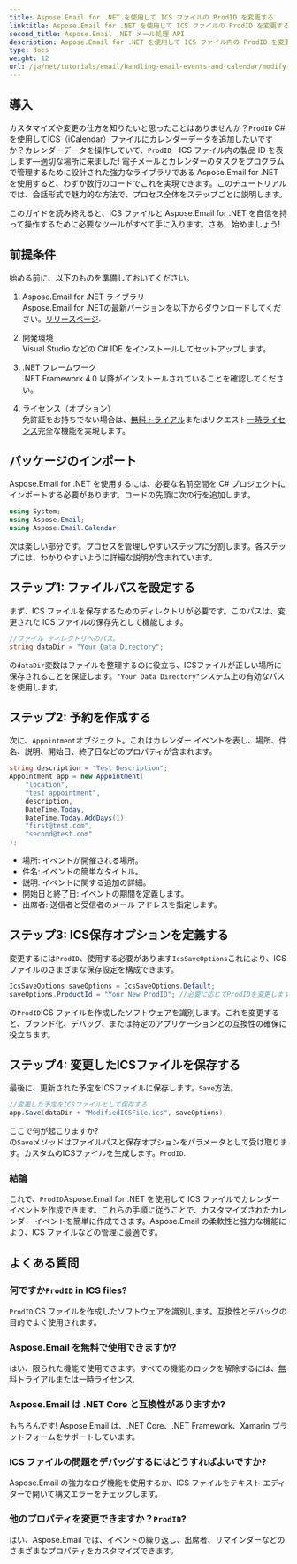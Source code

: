 ```yaml
---
title: Aspose.Email for .NET を使用して ICS ファイルの ProdID を変更する
linktitle: Aspose.Email for .NET を使用して ICS ファイルの ProdID を変更する
second_title: Aspose.Email .NET メール処理 API
description: Aspose.Email for .NET を使用して ICS ファイル内の ProdID を変更する方法を学びます。シームレスなカレンダー管理のためのコード、ヒント、FAQ を含むステップバイステップのチュートリアルです。
type: docs
weight: 12
url: /ja/net/tutorials/email/handling-email-events-and-calendar/modify-prodid-in-ics-files/
---
```

## 導入

カスタマイズや変更の仕方を知りたいと思ったことはありませんか？`ProdID` C#を使用してICS（iCalendar）ファイルにカレンダーデータを追加したいですか？カレンダーデータを操作していて、`ProdID`—ICS ファイル内の製品 ID を表します—適切な場所に来ました! 電子メールとカレンダーのタスクをプログラムで管理するために設計された強力なライブラリである Aspose.Email for .NET を使用すると、わずか数行のコードでこれを実現できます。このチュートリアルでは、会話形式で魅力的な方法で、プロセス全体をステップごとに説明します。

このガイドを読み終えると、ICS ファイルと Aspose.Email for .NET を自信を持って操作するために必要なツールがすべて手に入ります。さあ、始めましょう!

## 前提条件

始める前に、以下のものを準備しておいてください。

1. Aspose.Email for .NET ライブラリ  
    Aspose.Email for .NETの最新バージョンを以下からダウンロードしてください。[リリースページ](https://releases.aspose.com/email/net/).  

2. 開発環境  
   Visual Studio などの C# IDE をインストールしてセットアップします。

3. .NET フレームワーク  
   .NET Framework 4.0 以降がインストールされていることを確認してください。

4. ライセンス（オプション）  
   免許証をお持ちでない場合は、[無料トライアル](https://releases.aspose.com/)またはリクエスト[一時ライセンス](https://purchase.aspose.com/temporary-license/)完全な機能を実現します。

## パッケージのインポート

Aspose.Email for .NET を使用するには、必要な名前空間を C# プロジェクトにインポートする必要があります。コードの先頭に次の行を追加します。

```csharp
using System;
using Aspose.Email;
using Aspose.Email.Calendar;
```

次は楽しい部分です。プロセスを管理しやすいステップに分割します。各ステップには、わかりやすいように詳細な説明が含まれています。

## ステップ1: ファイルパスを設定する

まず、ICS ファイルを保存するためのディレクトリが必要です。このパスは、変更された ICS ファイルの保存先として機能します。

```csharp
//ファイル ディレクトリへのパス。
string dataDir = "Your Data Directory";
```
 
の`dataDir`変数はファイルを整理するのに役立ち、ICSファイルが正しい場所に保存されることを保証します。`"Your Data Directory"`システム上の有効なパスを使用します。

## ステップ2: 予約を作成する

次に、`Appointment`オブジェクト。これはカレンダー イベントを表し、場所、件名、説明、開始日、終了日などのプロパティが含まれます。

```csharp
string description = "Test Description";
Appointment app = new Appointment(
    "location", 
    "test appointment", 
    description, 
    DateTime.Today,
    DateTime.Today.AddDays(1), 
    "first@test.com", 
    "second@test.com"
);
```
 
- 場所: イベントが開催される場所。  
- 件名: イベントの簡単なタイトル。  
- 説明: イベントに関する追加の詳細。  
- 開始日と終了日: イベントの期間を定義します。  
- 出席者: 送信者と受信者のメール アドレスを指定します。

## ステップ3: ICS保存オプションを定義する

変更するには`ProdID`、使用する必要があります`IcsSaveOptions`これにより、ICS ファイルのさまざまな保存設定を構成できます。

```csharp
IcsSaveOptions saveOptions = IcsSaveOptions.Default;
saveOptions.ProductId = "Your New ProdID"; //必要に応じてProdIDを変更します
```
 
の`ProdID`ICS ファイルを作成したソフトウェアを識別します。これを変更すると、ブランド化、デバッグ、または特定のアプリケーションとの互換性の確保に役立ちます。

## ステップ4: 変更したICSファイルを保存する

最後に、更新された予定をICSファイルに保存します。`Save`方法。

```csharp
//変更した予定をICSファイルとして保存する
app.Save(dataDir + "ModifiedICSFile.ics", saveOptions);
```

ここで何が起こりますか?  
の`Save`メソッドはファイルパスと保存オプションをパラメータとして受け取ります。カスタムのICSファイルを生成します。`ProdID`.

### 結論

これで、`ProdID`Aspose.Email for .NET を使用して ICS ファイルでカレンダー イベントを作成できます。これらの手順に従うことで、カスタマイズされたカレンダー イベントを簡単に作成できます。Aspose.Email の柔軟性と強力な機能により、ICS ファイルなどの管理に最適です。

## よくある質問

### 何ですか`ProdID` in ICS files?  
`ProdID`ICS ファイルを作成したソフトウェアを識別します。互換性とデバッグの目的でよく使用されます。

### Aspose.Email を無料で使用できますか?  
はい、限られた機能で使用できます。すべての機能のロックを解除するには、[無料トライアル](https://releases.aspose.com/)または[一時ライセンス](https://purchase.aspose.com/temporary-license/).

### Aspose.Email は .NET Core と互換性がありますか?  
もちろんです! Aspose.Email は、.NET Core、.NET Framework、Xamarin プラットフォームをサポートしています。

### ICS ファイルの問題をデバッグするにはどうすればよいですか?  
Aspose.Email の強力なログ機能を使用するか、ICS ファイルをテキスト エディターで開いて構文エラーをチェックします。

### 他のプロパティを変更できますか？`ProdID`?  
はい、Aspose.Email では、イベントの繰り返し、出席者、リマインダーなどのさまざまなプロパティをカスタマイズできます。